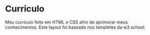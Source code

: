 # Curriculo
Meu currículo feito em HTML e CSS afim de aprimorar meus conhecimentos.
Este layout foi baseado nos tampletes da w3 school.
